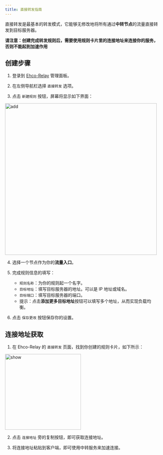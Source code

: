```yaml
---
title: 直接转发指南
---
```


直接转发是最基本的转发模式，它能够无修改地将所有通过**中转节点**的流量直接转发到目标服务器。

**请注意：创建完成转发规则后，需要使用规则卡片里的连接地址来连接你的服务，否则不能起到加速作用**

## 创建步骤

1. 登录到 [Ehco-Relay](https://ehco-relay.cc) 管理面板。

2. 在左侧导航栏选择 `直接转发` 选项。

3. 点击 `新建规则` 按钮，屏幕将显示如下界面：

 <img src="/assets/rule/direct/add.png" alt="add" width="500">

4. 选择一个节点作为你的**流量入口**。

5. 完成规则信息的填写：

    - `规则名称`：为你的规则起一个名字。
    - `目标地址`：填写目标服务器的地址。可以是 IP 地址或域名。
    - `目标端口`：填写目标服务器的端口。
    - 提示：点击**添加更多目标地址**按钮可以填写多个地址，从而实现负载均衡。

6. 点击 `保存更改` 按钮保存你的设置。

## 连接地址获取

1. 在 Ehco-Relay 的 `直接转发` 页面，找到你创建的规则卡片，如下所示：

 <img src="/assets/rule/direct/show.png" alt="show" width="250">

2. 点击 `连接地址` 旁的复制按钮，即可获取连接地址。

3. 将连接地址粘贴到客户端，即可使用中转服务来加速连接。
